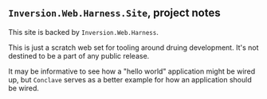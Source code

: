 ﻿## `Inversion.Web.Harness.Site`, project notes

This site is backed by `Inversion.Web.Harness`.

This is just a scratch web set for tooling around druing development.
It's not destined to be a part of any public release.

It may be informative to see how a "hello world" application might
be wired up, but `Conclave` serves as a better example for how an
application should be wired.
